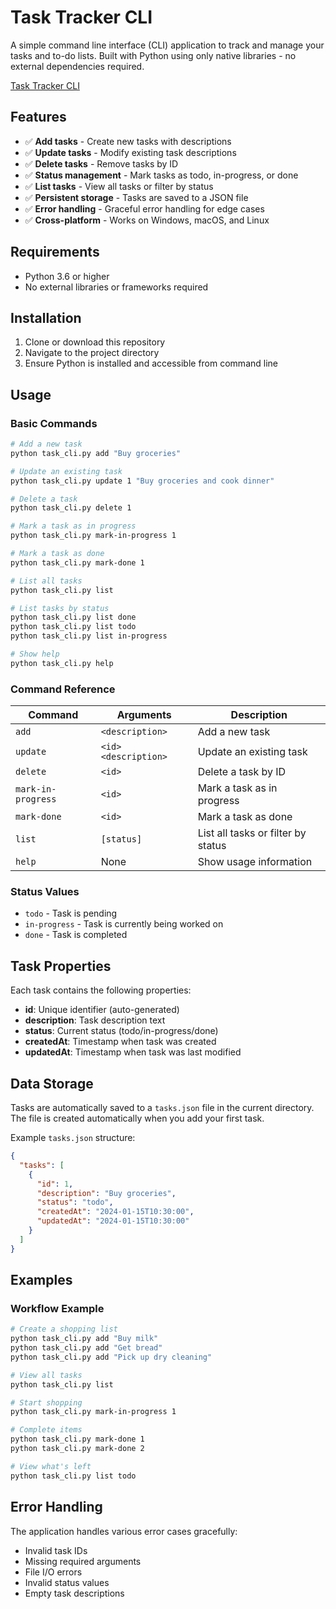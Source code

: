 # Task Tracker CLI

A simple command line interface (CLI) application to track and manage your tasks and to-do lists. Built with Python using only native libraries - no external dependencies required.

[Task Tracker CLI](https://roadmap.sh/projects/task-tracker)

## Features

- ✅ **Add tasks** - Create new tasks with descriptions
- ✅ **Update tasks** - Modify existing task descriptions
- ✅ **Delete tasks** - Remove tasks by ID
- ✅ **Status management** - Mark tasks as todo, in-progress, or done
- ✅ **List tasks** - View all tasks or filter by status
- ✅ **Persistent storage** - Tasks are saved to a JSON file
- ✅ **Error handling** - Graceful error handling for edge cases
- ✅ **Cross-platform** - Works on Windows, macOS, and Linux

## Requirements

- Python 3.6 or higher
- No external libraries or frameworks required

## Installation

1. Clone or download this repository
2. Navigate to the project directory
3. Ensure Python is installed and accessible from command line

## Usage

### Basic Commands

```bash
# Add a new task
python task_cli.py add "Buy groceries"

# Update an existing task
python task_cli.py update 1 "Buy groceries and cook dinner"

# Delete a task
python task_cli.py delete 1

# Mark a task as in progress
python task_cli.py mark-in-progress 1

# Mark a task as done
python task_cli.py mark-done 1

# List all tasks
python task_cli.py list

# List tasks by status
python task_cli.py list done
python task_cli.py list todo
python task_cli.py list in-progress

# Show help
python task_cli.py help
```

### Command Reference

| Command | Arguments | Description |
|---------|-----------|-------------|
| `add` | `<description>` | Add a new task |
| `update` | `<id> <description>` | Update an existing task |
| `delete` | `<id>` | Delete a task by ID |
| `mark-in-progress` | `<id>` | Mark a task as in progress |
| `mark-done` | `<id>` | Mark a task as done |
| `list` | `[status]` | List all tasks or filter by status |
| `help` | None | Show usage information |

### Status Values

- `todo` - Task is pending
- `in-progress` - Task is currently being worked on
- `done` - Task is completed

## Task Properties

Each task contains the following properties:

- **id**: Unique identifier (auto-generated)
- **description**: Task description text
- **status**: Current status (todo/in-progress/done)
- **createdAt**: Timestamp when task was created
- **updatedAt**: Timestamp when task was last modified

## Data Storage

Tasks are automatically saved to a `tasks.json` file in the current directory. The file is created automatically when you add your first task.

Example `tasks.json` structure:
```json
{
  "tasks": [
    {
      "id": 1,
      "description": "Buy groceries",
      "status": "todo",
      "createdAt": "2024-01-15T10:30:00",
      "updatedAt": "2024-01-15T10:30:00"
    }
  ]
}
```

## Examples

### Workflow Example

```bash
# Create a shopping list
python task_cli.py add "Buy milk"
python task_cli.py add "Get bread"
python task_cli.py add "Pick up dry cleaning"

# View all tasks
python task_cli.py list

# Start shopping
python task_cli.py mark-in-progress 1

# Complete items
python task_cli.py mark-done 1
python task_cli.py mark-done 2

# View what's left
python task_cli.py list todo
```

## Error Handling

The application handles various error cases gracefully:

- Invalid task IDs
- Missing required arguments
- File I/O errors
- Invalid status values
- Empty task descriptions
